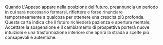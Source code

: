 Quando L'Appeso appare nella posizione del futuro, preannuncia un periodo in cui sarà necessario fermarsi, riflettere e forse rinunciare temporaneamente a qualcosa per ottenere una crescita più profonda.  
Questa carta indica che il futuro richiederà pazienza e apertura mentale. Accettare la sospensione e il cambiamento di prospettiva porterà nuove intuizioni e una trasformazione interiore che aprirà la strada a scelte più consapevoli e autentiche.
